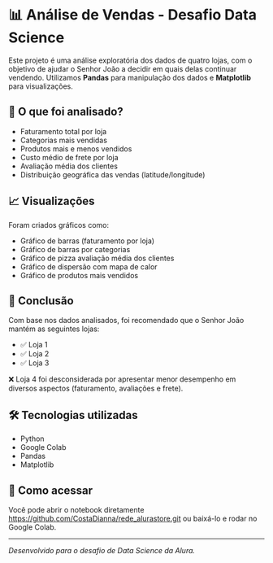 # 📊 Análise de Vendas - Desafio Data Science

Este projeto é uma análise exploratória dos dados de quatro lojas, com o objetivo de ajudar o Senhor João a decidir em quais delas continuar vendendo. Utilizamos **Pandas** para manipulação dos dados e **Matplotlib** para visualizações.

## 🧠 O que foi analisado?

- Faturamento total por loja
- Categorias mais vendidas
- Produtos mais e menos vendidos
- Custo médio de frete por loja
- Avaliação média dos clientes
- Distribuição geográfica das vendas (latitude/longitude)

## 📈 Visualizações

Foram criados gráficos como:

- Gráfico de barras (faturamento por loja)
- Gráfico de barras por categorias
- Gráfico de  pizza  avaliação média dos clientes
- Gráfico de dispersão com mapa de calor
- Gráfico de produtos mais vendidos

## 🧾 Conclusão

Com base nos dados analisados, foi recomendado que o Senhor João mantém as seguintes lojas:

- ✅ Loja 1
- ✅ Loja 2
- ✅ Loja 3

❌ Loja 4 foi desconsiderada por apresentar menor desempenho em diversos aspectos (faturamento, avaliações e frete).

## 🛠 Tecnologias utilizadas

- Python
- Google Colab
- Pandas
- Matplotlib

## 📁 Como acessar

Você pode abrir o notebook diretamente  https://github.com/CostaDianna/rede_alurastore.git ou baixá-lo e rodar no Google Colab.

---

*Desenvolvido para o desafio de Data Science da Alura.*

